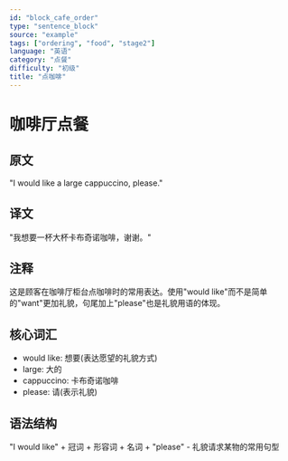 ```yaml
---
id: "block_cafe_order"
type: "sentence_block"
source: "example"
tags: ["ordering", "food", "stage2"]
language: "英语"
category: "点餐"
difficulty: "初级"
title: "点咖啡"
---
```


# 咖啡厅点餐

## 原文
"I would like a large cappuccino, please."

## 译文
"我想要一杯大杯卡布奇诺咖啡，谢谢。"

## 注释
这是顾客在咖啡厅柜台点咖啡时的常用表达。使用"would like"而不是简单的"want"更加礼貌，句尾加上"please"也是礼貌用语的体现。

## 核心词汇
- would like: 想要(表达愿望的礼貌方式)
- large: 大的
- cappuccino: 卡布奇诺咖啡
- please: 请(表示礼貌)

## 语法结构
"I would like" + 冠词 + 形容词 + 名词 + "please" - 礼貌请求某物的常用句型 